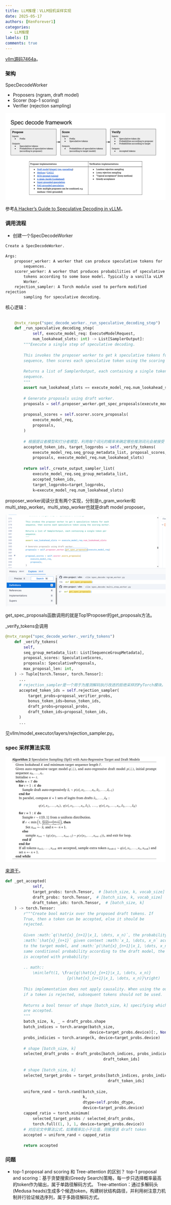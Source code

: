 ```yaml
---
title: LLM推理：VLLM投机采样实现
date: 2025-05-17
authors: [KenForever1]
categories: 
  - LLM推理
labels: []
comments: true
---
```


[vllm源码7464a](https://sourcegraph.com/github.com/vllm-project/vllm@37464a0f745a0204da7443d2a6ef4b8f65e5af12/-/blob/vllm/spec_decode/spec_decode_worker.py)。

### 架构

SpecDecodeWorker
+ Proposers (ngram, draft model)
+ Scorer (top-1 scoring)
+ Verifier (rejection sampling)

<!-- more -->

![](https://raw.githubusercontent.com/KenForever1/CDN/main/spec_arch.png)

参考[A Hacker’s Guide to Speculative Decoding in vLLM](https://docs.google.com/presentation/d/1p1xE-EbSAnXpTSiSI0gmy_wdwxN5XaULO3AnCWWoRe4/edit?pli=1&slide=id.g272bde77b90_0_250#slide=id.g272bde77b90_0_250)。


### 调用流程
+ 创建一个SpecDecodeWorker

```
Create a SpecDecodeWorker.

Args:
    proposer_worker: A worker that can produce speculative tokens for
        sequences.
    scorer_worker: A worker that produces probabilities of speculative
        tokens according to some base model. Typically a vanilla vLLM
        Worker.
    rejection_sampler: A Torch module used to perform modified rejection
        sampling for speculative decoding.
```

核心逻辑：
```python

    @nvtx_range("spec_decode_worker._run_speculative_decoding_step")
    def _run_speculative_decoding_step(
            self, execute_model_req: ExecuteModelRequest,
            num_lookahead_slots: int) -> List[SamplerOutput]:
        """Execute a single step of speculative decoding.

        This invokes the proposer worker to get k speculative tokens for each
        sequence, then scores each speculative token using the scoring worker.

        Returns a list of SamplerOutput, each containing a single token per
        sequence.
        """
        assert num_lookahead_slots == execute_model_req.num_lookahead_slots

        # Generate proposals using draft worker.
        proposals = self.proposer_worker.get_spec_proposals(execute_model_req)

        proposal_scores = self.scorer.score_proposals(
            execute_model_req,
            proposals,
        )

        # 根据提议者模型和打分者模型，利用每个词元的概率来确定哪些推测词元会被接受
        accepted_token_ids, target_logprobs = self._verify_tokens(
            execute_model_req.seq_group_metadata_list, proposal_scores,
            proposals, execute_model_req.num_lookahead_slots)

        return self._create_output_sampler_list(
            execute_model_req.seq_group_metadata_list,
            accepted_token_ids,
            target_logprobs=target_logprobs,
            k=execute_model_req.num_lookahead_slots)
```

proposer_worker阅读分支有两个实现，分别是n_gram_worker和multi_step_worker。multi_step_worker也就是draft model proposer。

![](https://raw.githubusercontent.com/KenForever1/CDN/main/spec_proposer.png)

get_spec_proposals函数调用的就是Top1Proposer的get_proposals方法。


_verify_tokens会调用

```python
@nvtx_range("spec_decode_worker._verify_tokens")
    def _verify_tokens(
        self,
        seq_group_metadata_list: List[SequenceGroupMetadata],
        proposal_scores: SpeculativeScores,
        proposals: SpeculativeProposals,
        max_proposal_len: int,
    ) -> Tuple[torch.Tensor, torch.Tensor]:
      ...
      # rejection_sampler是一个用于为推测解码执行改进的拒绝采样的PyTorch模块。
      accepted_token_ids = self.rejection_sampler(
          target_probs=proposal_verifier_probs,
          bonus_token_ids=bonus_token_ids,
          draft_probs=proposal_probs,
          draft_token_ids=proposal_token_ids,
      )
      ...
```
见vllm/model_executor/layers/rejection_sampler.py。

### spec 采样算法实现

![](https://raw.githubusercontent.com/KenForever1/CDN/main/spec_sampling.png)

[来源于](https://arxiv.org/pdf/2302.01318.pdf.)。

```python
def _get_accepted(
            self,
            target_probs: torch.Tensor,  # [batch_size, k, vocab_size]
            draft_probs: torch.Tensor,  # [batch_size, k, vocab_size]
            draft_token_ids: torch.Tensor,  # [batch_size, k]
    ) -> torch.Tensor:
        r"""Create bool matrix over the proposed draft tokens. If
        True, then a token can be accepted, else it should be
        rejected.

        Given :math:`q(\hat{x}_{n+1}|x_1, \dots, x_n)`, the probability of
        :math:`\hat{x}_{n+1}` given context :math:`x_1, \dots, x_n` according
        to the target model, and :math:`p(\hat{x}_{n+1}|x_1, \dots, x_n)`, the
        same conditional probability according to the draft model, the token
        is accepted with probability:

        .. math::
            \min\left(1, \frac{q(\hat{x}_{n+1}|x_1, \dots, x_n)}
                           {p(\hat{x}_{n+1}|x_1, \dots, x_n)}\right)

        This implementation does not apply causality. When using the output,
        if a token is rejected, subsequent tokens should not be used.

        Returns a bool tensor of shape [batch_size, k] specifying which tokens
        are accepted.
        """
        batch_size, k, _ = draft_probs.shape
        batch_indices = torch.arange(batch_size,
                                     device=target_probs.device)[:, None]
        probs_indicies = torch.arange(k, device=target_probs.device)

        # shape [batch_size, k]
        selected_draft_probs = draft_probs[batch_indices, probs_indicies,
                                           draft_token_ids]

        # shape [batch_size, k]
        selected_target_probs = target_probs[batch_indices, probs_indicies,
                                             draft_token_ids]

        uniform_rand = torch.rand(batch_size,
                                  k,
                                  dtype=self.probs_dtype,
                                  device=target_probs.device)
        capped_ratio = torch.minimum(
            selected_target_probs / selected_draft_probs,
            torch.full((1, ), 1, device=target_probs.device))
        # 对应论文中算法公式，如果概率比小于比值，则接受该 draft token
        accepted = uniform_rand < capped_ratio

        return accepted
```


### 问题

+ top-1 proposal and scoring 和 Tree-attention 的区别？
‌top-1 proposal and scoring‌：基于贪婪搜索(Greedy Search)策略，每一步只选择概率最高的token作为输出，属于单路径解码方式。
‌Tree-attention‌：通过多解码头(Medusa heads)生成多个候选token，构建树状结构路径，并利用树注意力机制并行验证候选序列，属于多路径解码方式。